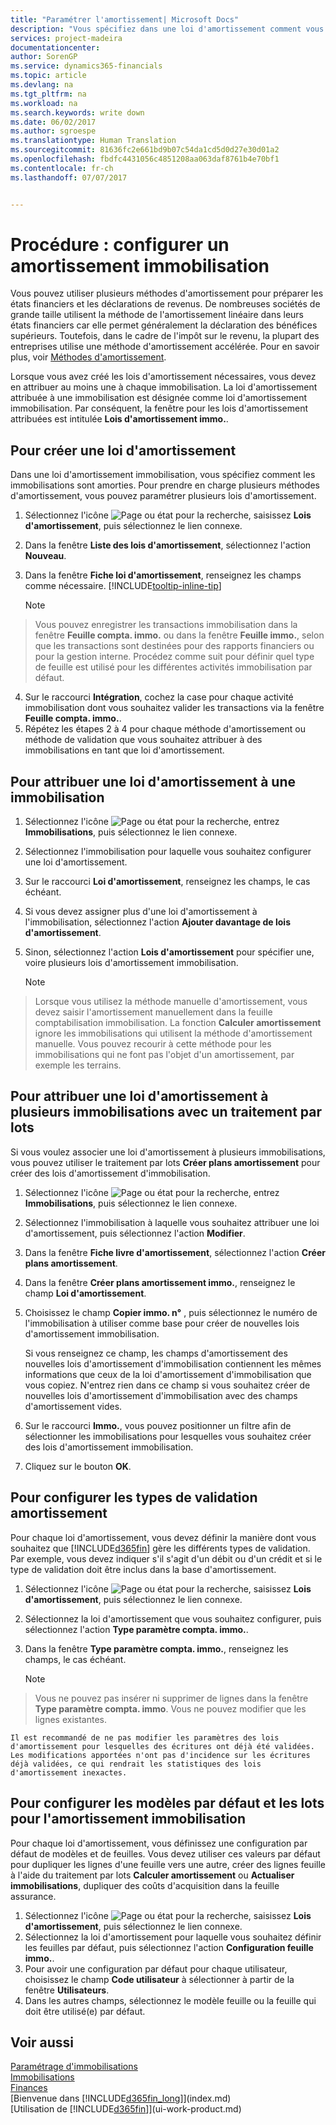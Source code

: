 ```yaml
---
title: "Paramétrer l'amortissement| Microsoft Docs"
description: "Vous spécifiez dans une loi d'amortissement comment vous souhaitez amortir ou déprécier les immobilisations."
services: project-madeira
documentationcenter: 
author: SorenGP
ms.service: dynamics365-financials
ms.topic: article
ms.devlang: na
ms.tgt_pltfrm: na
ms.workload: na
ms.search.keywords: write down
ms.date: 06/02/2017
ms.author: sgroespe
ms.translationtype: Human Translation
ms.sourcegitcommit: 81636fc2e661bd9b07c54da1cd5d0d27e30d01a2
ms.openlocfilehash: fbdfc4431056c4851208aa063daf8761b4e70bf1
ms.contentlocale: fr-ch
ms.lasthandoff: 07/07/2017


---
```

# <a name="how-to-set-up-fixed-asset-depreciation"></a>Procédure : configurer un amortissement immobilisation
 Vous pouvez utiliser plusieurs méthodes d'amortissement pour préparer les états financiers et les déclarations de revenus. De nombreuses sociétés de grande taille utilisent la méthode de l'amortissement linéaire dans leurs états financiers car elle permet généralement la déclaration des bénéfices supérieurs. Toutefois, dans le cadre de l'impôt sur le revenu, la plupart des entreprises utilise une méthode d'amortissement accélérée. Pour en savoir plus, voir [Méthodes d'amortissement](fa-depreciation-methods.md).

 Lorsque vous avez créé les lois d'amortissement nécessaires, vous devez en attribuer au moins une à chaque immobilisation. La loi d'amortissement attribuée à une immobilisation est désignée comme loi d'amortissement immobilisation. Par conséquent, la fenêtre pour les lois d'amortissement attribuées est intitulée **Lois d'amortissement immo.**.

## <a name="to-create-a-depreciation-book"></a>Pour créer une loi d'amortissement
Dans une loi d'amortissement immobilisation, vous spécifiez comment les immobilisations sont amorties. Pour prendre en charge plusieurs méthodes d'amortissement, vous pouvez paramétrer plusieurs lois d'amortissement.  

1. Sélectionnez l'icône ![Page ou état pour la recherche](media/ui-search/search_small.png "icône Page ou état pour la recherche"), saisissez **Lois d'amortissement**, puis sélectionnez le lien connexe.
2. Dans la fenêtre **Liste des lois d'amortissement**, sélectionnez l'action **Nouveau**.
3. Dans la fenêtre **Fiche loi d'amortissement**, renseignez les champs comme nécessaire. [!INCLUDE[tooltip-inline-tip](includes/tooltip-inline-tip_md.md)]

    > [!NOTE]  
>   Vous pouvez enregistrer les transactions immobilisation dans la fenêtre **Feuille compta. immo.** ou dans la fenêtre **Feuille immo.**, selon que les transactions sont destinées pour des rapports financiers ou pour la gestion interne. Procédez comme suit pour définir quel type de feuille est utilisé pour les différentes activités immobilisation par défaut.
4. Sur le raccourci **Intégration**, cochez la case pour chaque activité immobilisation dont vous souhaitez valider les transactions via la fenêtre **Feuille compta. immo.**.
5. Répétez les étapes 2 à 4 pour chaque méthode d'amortissement ou méthode de validation que vous souhaitez attribuer à des immobilisations en tant que loi d'amortissement.

## <a name="to-assign-a-depreciation-book-to-a-fixed-asset"></a>Pour attribuer une loi d'amortissement à une immobilisation
1. Sélectionnez l'icône ![Page ou état pour la recherche](media/ui-search/search_small.png "Page ou état pour la recherche"), entrez **Immobilisations**, puis sélectionnez le lien connexe.
2. Sélectionnez l'immobilisation pour laquelle vous souhaitez configurer une loi d'amortissement.
3. Sur le raccourci **Loi d'amortissement**, renseignez les champs, le cas échéant.
4. Si vous devez assigner plus d'une loi d'amortissement à l'immobilisation, sélectionnez l'action **Ajouter davantage de lois d'amortissement**.
5. Sinon, sélectionnez l'action **Lois d'amortissement** pour spécifier une, voire plusieurs lois d'amortissement immobilisation.

    > [!NOTE]  
>   Lorsque vous utilisez la méthode manuelle d'amortissement, vous devez saisir l'amortissement manuellement dans la feuille comptabilisation immobilisation. La fonction **Calculer amortissement** ignore les immobilisations qui utilisent la méthode d'amortissement manuelle. Vous pouvez recourir à cette méthode pour les immobilisations qui ne font pas l'objet d'un amortissement, par exemple les terrains.

## <a name="to-assign-a-depreciation-book-to-multiple-fixed-assets-with-a-batch-job"></a>Pour attribuer une loi d'amortissement à plusieurs immobilisations avec un traitement par lots
Si vous voulez associer une loi d'amortissement à plusieurs immobilisations, vous pouvez utiliser le traitement par lots **Créer plans amortissement** pour créer des lois d'amortissement d'immobilisation.  

1. Sélectionnez l'icône ![Page ou état pour la recherche](media/ui-search/search_small.png "Page ou état pour la recherche"), entrez **Immobilisations**, puis sélectionnez le lien connexe.
2. Sélectionnez l'immobilisation à laquelle vous souhaitez attribuer une loi d'amortissement, puis sélectionnez l'action **Modifier**.
3. Dans la fenêtre **Fiche livre d'amortissement**, sélectionnez l'action **Créer plans amortissement**.
4. Dans la fenêtre **Créer plans amortissement immo.**, renseignez le champ **Loi d'amortissement**.
5. Choisissez le champ **Copier immo. n°** , puis sélectionnez le numéro de l'immobilisation à utiliser comme base pour créer de nouvelles lois d'amortissement immobilisation.

    Si vous renseignez ce champ, les champs d'amortissement des nouvelles lois d'amortissement d'immobilisation contiennent les mêmes informations que ceux de la loi d'amortissement d'immobilisation que vous copiez. N'entrez rien dans ce champ si vous souhaitez créer de nouvelles lois d'amortissement d'immobilisation avec des champs d'amortissement vides.  
6. Sur le raccourci **Immo.**, vous pouvez positionner un filtre afin de sélectionner les immobilisations pour lesquelles vous souhaitez créer des lois d'amortissement immobilisation.
7. Cliquez sur le bouton **OK**.

## <a name="to-set-up-depreciation-posting-types"></a>Pour configurer les types de validation amortissement
Pour chaque loi d'amortissement, vous devez définir la manière dont vous souhaitez que [!INCLUDE[d365fin](includes/d365fin_md.md)] gère les différents types de validation. Par exemple, vous devez indiquer s'il s'agit d'un débit ou d'un crédit et si le type de validation doit être inclus dans la base d'amortissement.  

1. Sélectionnez l'icône ![Page ou état pour la recherche](media/ui-search/search_small.png "icône Page ou état pour la recherche"), saisissez **Lois d'amortissement**, puis sélectionnez le lien connexe.  
2. Sélectionnez la loi d'amortissement que vous souhaitez configurer, puis sélectionnez l'action **Type paramètre compta. immo.**.
3. Dans la fenêtre **Type paramètre compta. immo.**, renseignez les champs, le cas échéant.

    > [!NOTE]  
>   Vous ne pouvez pas insérer ni supprimer de lignes dans la fenêtre **Type paramètre compta. immo**. Vous ne pouvez modifier que les lignes existantes.

    Il est recommandé de ne pas modifier les paramètres des lois d'amortissement pour lesquelles des écritures ont déjà été validées. Les modifications apportées n'ont pas d'incidence sur les écritures déjà validées, ce qui rendrait les statistiques des lois d'amortissement inexactes.

## <a name="to-set-up-default-templates-and-batches-for-fixed-asset-depreciation"></a>Pour configurer les modèles par défaut et les lots pour l'amortissement immobilisation
Pour chaque loi d'amortissement, vous définissez une configuration par défaut de modèles et de feuilles. Vous devez utiliser ces valeurs par défaut pour dupliquer les lignes d'une feuille vers une autre, créer des lignes feuille à l'aide du traitement par lots **Calculer amortissement** ou **Actualiser immobilisations**, dupliquer des coûts d'acquisition dans la feuille assurance.  

1. Sélectionnez l'icône ![Page ou état pour la recherche](media/ui-search/search_small.png "icône Page ou état pour la recherche"), saisissez **Lois d'amortissement**, puis sélectionnez le lien connexe.  
2. Sélectionnez la loi d'amortissement pour laquelle vous souhaitez définir les feuilles par défaut, puis sélectionnez l'action **Configuration feuille immo.**.  
3. Pour avoir une configuration par défaut pour chaque utilisateur, choisissez le champ **Code utilisateur** à sélectionner à partir de la fenêtre **Utilisateurs**.  
4. Dans les autres champs, sélectionnez le modèle feuille ou la feuille qui doit être utilisé(e) par défaut.  

## <a name="see-also"></a>Voir aussi
[Paramétrage d'immobilisations](fa-setup.md)  
[Immobilisations](fa-manage.md)  
[Finances](finance.md)  
[Bienvenue dans [!INCLUDE[d365fin_long](includes/d365fin_long_md.md)]](index.md)  
[Utilisation de [!INCLUDE[d365fin](includes/d365fin_md.md)]](ui-work-product.md)


